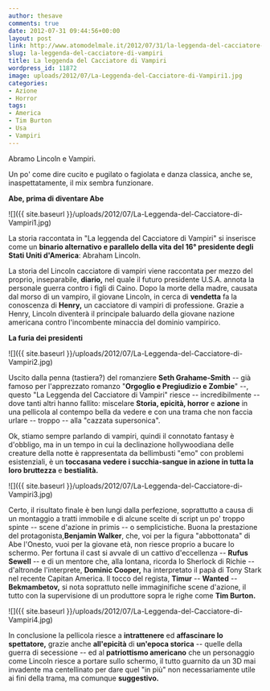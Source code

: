 ```yaml
---
author: thesave
comments: true
date: 2012-07-31 09:44:56+00:00
layout: post
link: http://www.atomodelmale.it/2012/07/31/la-leggenda-del-cacciatore-di-vampiri/
slug: la-leggenda-del-cacciatore-di-vampiri
title: La leggenda del Cacciatore di Vampiri
wordpress_id: 11872
image: uploads/2012/07/La-Leggenda-del-Cacciatore-di-Vampiri1.jpg
categories:
- Azione
- Horror
tags:
- America
- Tim Burton
- Usa
- Vampiri
---
```


Abramo Lincoln e Vampiri.

Un po' come dire cucito e pugilato o fagiolata e danza classica, anche se, inaspettatamente, il mix sembra funzionare.

**Abe, prima di diventare Abe**

![]({{ site.baseurl }}/uploads/2012/07/La-Leggenda-del-Cacciatore-di-Vampiri1.jpg)

La storia raccontata in "La leggenda del Cacciatore di Vampiri" si inserisce come un **binario alternativo e parallelo della vita del 16° presidente degli Stati Uniti d'America**: Abraham Lincoln.

La storia del Lincoln cacciatore di vampiri viene raccontata per mezzo del proprio, inseparabile, **diario,** nel quale il futuro presidente U.S.A. annota la personale guerra contro i figli di Caino. Dopo la morte della madre, causata dal morso di un vampiro, il giovane Lincoln, in cerca di **vendetta** fa la conoscenza di **Henry,** un cacciatore di vampiri di professione. Grazie a Henry, Lincoln diventerà il principale baluardo della giovane nazione americana contro l'incombente minaccia del dominio vampirico.

**La furia dei presidenti**

![]({{ site.baseurl }}/uploads/2012/07/La-Leggenda-del-Cacciatore-di-Vampiri2.jpg)

Uscito dalla penna (tastiera?) del romanziere **Seth Grahame-Smith** -- già famoso per l'apprezzato romanzo "**Orgoglio e Pregiudizio e Zombie**" --, questo "La Leggenda del Cacciatore di Vampiri" riesce -- incredibilmente -- dove tanti altri hanno fallito: miscelare **Storia, epicità, horror** e **azione** in una pellicola al contempo bella da vedere e con una trama che non faccia urlare -- troppo -- alla "cazzata supersonica".

Ok, stiamo sempre parlando di vampiri, quindi il connotato fantasy è d'obbligo, ma in un tempo in cui la declinazione hollywoodiana delle creature della notte è rappresentata da bellimbusti "emo" con problemi esistenziali, è un **toccasana vedere i succhia-sangue in azione in tutta la loro bruttezza** e **bestialità.**

![]({{ site.baseurl }}/uploads/2012/07/La-Leggenda-del-Cacciatore-di-Vampiri3.jpg)

Certo, il risultato finale è ben lungi dalla perfezione, soprattutto a causa di un montaggio a tratti immobile e di alcune scelte di script un po' troppo spinte -- scene d'azione in primis -- o semplicistiche. Buona la prestazione del protagonista,**Benjamin Walker**, che, voi per la figura "abbottonata" di Abe l'Onesto, vuoi per la giovane età, non riesce proprio a bucare lo schermo. Per fortuna il cast si avvale di un cattivo d'eccellenza -- **Rufus Sewell** -- e di un mentore che, alla lontana, ricorda lo Sherlock di Richie -- d'altronde l'interprete, **Dominic Cooper,** ha interpretato il papà di Tony Stark nel recente Capitan America. Il tocco del regista, **Timur** -- **Wanted** -- **Bekmambetov,** si nota soprattuto nelle immaginifiche scene d'azione, il tutto con la supervisione di un produttore sopra le righe come **Tim Burton.**

![]({{ site.baseurl }}/uploads/2012/07/La-Leggenda-del-Cacciatore-di-Vampiri4.jpg)

In conclusione la pellicola riesce a **intrattenere** ed **affascinare lo spettatore,** grazie anche **all'epicità** di **un'epoca storica** -- quelle della guerra di secessione -- ed al **patriottismo americano** che un personaggio come Lincoln riesce a portare sullo schermo, il tutto guarnito da un 3D mai invadente ma centellinato per dare quel "in più" non necessariamente utile ai fini della trama, ma comunque **suggestivo.**
